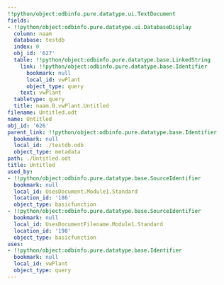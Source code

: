 ```yaml
---
!!python/object:odbinfo.pure.datatype.ui.TextDocument
fields:
- !!python/object:odbinfo.pure.datatype.ui.DatabaseDisplay
  column: naam
  database: testdb
  index: 0
  obj_id: '627'
  table: !!python/object:odbinfo.pure.datatype.base.LinkedString
    link: !!python/object:odbinfo.pure.datatype.base.Identifier
      bookmark: null
      local_id: vwPlant
      object_type: query
    text: vwPlant
  tabletype: query
  title: naam.0.vwPlant.Untitled
filename: Untitled.odt
name: Untitled
obj_id: '626'
parent_link: !!python/object:odbinfo.pure.datatype.base.Identifier
  bookmark: null
  local_id: ./testdb.odb
  object_type: metadata
path: ./Untitled.odt
title: Untitled
used_by:
- !!python/object:odbinfo.pure.datatype.base.SourceIdentifier
  bookmark: null
  local_id: UsesDocument.Module1.Standard
  location_id: '186'
  object_type: basicfunction
- !!python/object:odbinfo.pure.datatype.base.SourceIdentifier
  bookmark: null
  local_id: UsesDocumentFilename.Module1.Standard
  location_id: '198'
  object_type: basicfunction
uses:
- !!python/object:odbinfo.pure.datatype.base.Identifier
  bookmark: null
  local_id: vwPlant
  object_type: query
---
```

